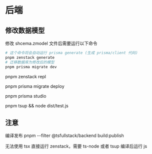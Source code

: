 # 后端

## 修改数据模型
修改 shcema.zmodel 文件后需要运行以下命令
```bash
# 这个命令将会自动运行 prisma generate (生成 prisma/client 代码)
pnpm zenstack generate
# 迁移数据库为修改后的模型
pnpm prisma migrate dev
```
pnpm zenstack repl
<!-- 将应用部署到集成环境 -->
pnpm prisma migrate deploy

pnpm prisma studio
<!-- 不知道为什么我现在无法打开这个 -->

pnpm tsup && node dist/test.js

## 注意

编译发布
pnpm --filter @tsfullstack/backend build:publish

无法使用 tsx 直接运行 zenstack，需要 ts-node 或者 tsup 编译后运行 js